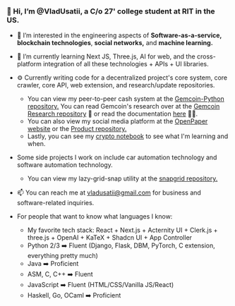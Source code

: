### 👋 Hi, I’m @VladUsatii, a C/o 27' college student at RIT in the US.
- 👀 I’m interested in the engineering aspects of **Software-as-a-service,** **blockchain technologies**, **social networks,** and **machine learning.**
- 🌱 I’m currently learning Next JS, Three.js, AI for web, and the cross-platform integration of all these technologies + APIs + UI libraries.
- ⚙️ Currently writing code for a decentralized project's core system, core crawler, core API, web extension, and research/update repositories.
   * You can view my peer-to-peer cash system at the [Gemcoin-Python repository.](https://github.com/VladUsatii/gemcoin) You can read Gemcoin's research over at the [Gemcoin Research repository](https://github.com/VladUsatii/research) 🧬 or read the documentation [here](https://github.com/VladUsatii/p2pspec) ✍🏼.
   * You can also view my social media platform at the [OpenPaper website](https://theopenpaper.com) or the [Product repository.](https://github.com/VladUsatii/Product)
   * Lastly, you can see my [crypto notebook](https://github.com/VladUsatii/crypto-notes) to see what I'm learning and when.
- Some side projects I work on include car automation technology and software automation technology.
   * You can view my lazy-grid-snap utility at the [snapgrid repository.](https://github.com/VladUsatii/snapgrid)
- 📫 You can reach me at vladusatii@gmail.com for business and software-related inquiries.

- For people that want to know what languages I know:
   * My favorite tech stack: React + Next.js + Acternity UI + Clerk.js + three.js + OpenAI + KaTeX + Shadcn UI + App Controller
   * Python 2/3 ➡️ Fluent (Django, Flask, DBM, PyTorch, C extension, everything pretty much)
   * Java ➡️ Proficient
   * ASM, C, C++ ➡️ Fluent
   * JavaScript ➡️ Fluent (HTML/CSS/Vanilla JS/React)
   * Haskell, Go, OCaml ➡️ Proficient
